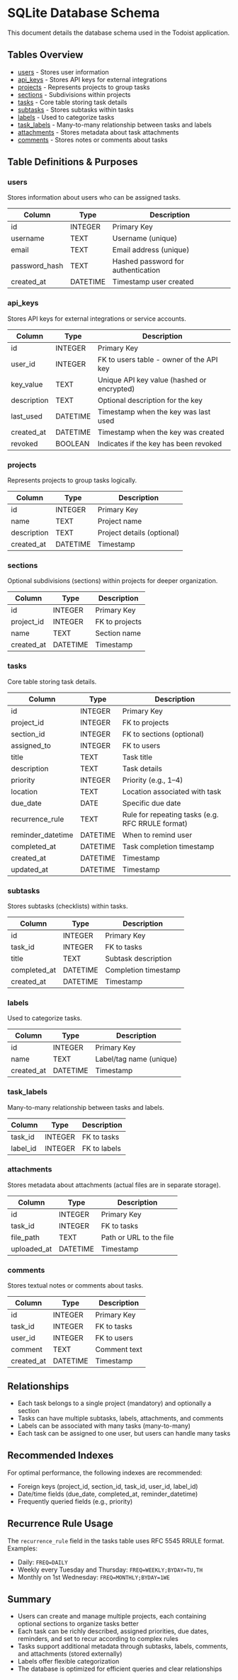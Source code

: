 # SQLite Database Schema

This document details the database schema used in the Todoist application.

## Tables Overview
- [users](#users) - Stores user information
- [api_keys](#api_keys) - Stores API keys for external integrations
- [projects](#projects) - Represents projects to group tasks
- [sections](#sections) - Subdivisions within projects
- [tasks](#tasks) - Core table storing task details
- [subtasks](#subtasks) - Stores subtasks within tasks
- [labels](#labels) - Used to categorize tasks
- [task_labels](#task_labels) - Many-to-many relationship between tasks and labels
- [attachments](#attachments) - Stores metadata about task attachments
- [comments](#comments) - Stores notes or comments about tasks

## Table Definitions & Purposes

### users

Stores information about users who can be assigned tasks.

| Column | Type | Description |
|--------|------|-------------|
| id | INTEGER | Primary Key |
| username | TEXT | Username (unique) |
| email | TEXT | Email address (unique) |
| password_hash | TEXT | Hashed password for authentication |
| created_at | DATETIME | Timestamp user created |

### api_keys

Stores API keys for external integrations or service accounts.

| Column | Type | Description |
|--------|------|-------------|
| id | INTEGER | Primary Key |
| user_id | INTEGER | FK to users table - owner of the API key |
| key_value | TEXT | Unique API key value (hashed or encrypted) |
| description | TEXT | Optional description for the key |
| last_used | DATETIME | Timestamp when the key was last used |
| created_at | DATETIME | Timestamp when the key was created |
| revoked | BOOLEAN | Indicates if the key has been revoked |

### projects

Represents projects to group tasks logically.

| Column | Type | Description |
|--------|------|-------------|
| id | INTEGER | Primary Key |
| name | TEXT | Project name |
| description | TEXT | Project details (optional) |
| created_at | DATETIME | Timestamp |

### sections

Optional subdivisions (sections) within projects for deeper organization.

| Column | Type | Description |
|--------|------|-------------|
| id | INTEGER | Primary Key |
| project_id | INTEGER | FK to projects |
| name | TEXT | Section name |
| created_at | DATETIME | Timestamp |

### tasks

Core table storing task details.

| Column | Type | Description |
|--------|------|-------------|
| id | INTEGER | Primary Key |
| project_id | INTEGER | FK to projects |
| section_id | INTEGER | FK to sections (optional) |
| assigned_to | INTEGER | FK to users |
| title | TEXT | Task title |
| description | TEXT | Task details |
| priority | INTEGER | Priority (e.g., 1–4) |
| location | TEXT | Location associated with task |
| due_date | DATE | Specific due date |
| recurrence_rule | TEXT | Rule for repeating tasks (e.g. RFC RRULE format) |
| reminder_datetime | DATETIME | When to remind user |
| completed_at | DATETIME | Task completion timestamp |
| created_at | DATETIME | Timestamp |
| updated_at | DATETIME | Timestamp |

### subtasks

Stores subtasks (checklists) within tasks.

| Column | Type | Description |
|--------|------|-------------|
| id | INTEGER | Primary Key |
| task_id | INTEGER | FK to tasks |
| title | TEXT | Subtask description |
| completed_at | DATETIME | Completion timestamp |
| created_at | DATETIME | Timestamp |

### labels

Used to categorize tasks.

| Column | Type | Description |
|--------|------|-------------|
| id | INTEGER | Primary Key |
| name | TEXT | Label/tag name (unique) |
| created_at | DATETIME | Timestamp |

### task_labels

Many-to-many relationship between tasks and labels.

| Column | Type | Description |
|--------|------|-------------|
| task_id | INTEGER | FK to tasks |
| label_id | INTEGER | FK to labels |

### attachments

Stores metadata about attachments (actual files are in separate storage).

| Column | Type | Description |
|--------|------|-------------|
| id | INTEGER | Primary Key |
| task_id | INTEGER | FK to tasks |
| file_path | TEXT | Path or URL to the file |
| uploaded_at | DATETIME | Timestamp |

### comments

Stores textual notes or comments about tasks.

| Column | Type | Description |
|--------|------|-------------|
| id | INTEGER | Primary Key |
| task_id | INTEGER | FK to tasks |
| user_id | INTEGER | FK to users |
| comment | TEXT | Comment text |
| created_at | DATETIME | Timestamp |

## Relationships

- Each task belongs to a single project (mandatory) and optionally a section
- Tasks can have multiple subtasks, labels, attachments, and comments
- Labels can be associated with many tasks (many-to-many)
- Each task can be assigned to one user, but users can handle many tasks

## Recommended Indexes

For optimal performance, the following indexes are recommended:

- Foreign keys (project_id, section_id, task_id, user_id, label_id)
- Date/time fields (due_date, completed_at, reminder_datetime)
- Frequently queried fields (e.g., priority)

## Recurrence Rule Usage

The `recurrence_rule` field in the tasks table uses RFC 5545 RRULE format. Examples:

- Daily: `FREQ=DAILY`
- Weekly every Tuesday and Thursday: `FREQ=WEEKLY;BYDAY=TU,TH`
- Monthly on 1st Wednesday: `FREQ=MONTHLY;BYDAY=1WE`

## Summary

- Users can create and manage multiple projects, each containing optional sections to organize tasks better
- Each task can be richly described, assigned priorities, due dates, reminders, and set to recur according to complex rules
- Tasks support additional metadata through subtasks, labels, comments, and attachments (stored externally)
- Labels offer flexible categorization
- The database is optimized for efficient queries and clear relationships
